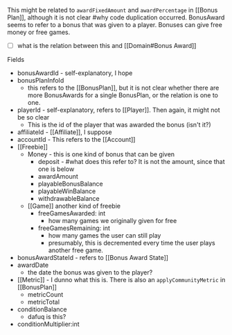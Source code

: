 This might be related to `awardFixedAmount` and `awardPercentage` in [[Bonus Plan]], although it is not clear #why code duplication occurred. 
BonusAward seems to refer to a bonus that was given to a player. Bonuses can give free money or free games.  
- [  ] what is the relation between this and [[Domain#Bonus Award]]

Fields
- bonusAwardId - self-explanatory, I hope
- bonusPlanInfoId
	- this refers to the [[BonusPlan]], but it is not clear whether there are more BonusAwards for a single BonusPlan, or the relation is one to one.
- playerId - self-explanatory, refers to [[Player]]. Then again, it might not be so clear
	- This is the id of the player that was awarded the bonus (isn't it?)
- affiliateId - [[Affiliate]], I suppose
- accountId - This refers to the [[Account]]
- [[Freebie]]
	- Money - this is one kind of bonus that can be given
		- deposit - #what does this refer to? It is not the amount, since that one is below
		- awardAmount
		- playableBonusBalance
		- playableWinBalance
		- withdrawableBalance
	- [[Game]] another kind of freebie
		- freeGamesAwarded: int
			- how many games we originally given for free 
		- freeGamesRemaining: int 
			- how many games the user can still play
			- presumably, this is decremented every time the user plays another free game.
- bonusAwardStateId - refers to [[Bonus Award State]]
- awardDate
	- the date the bonus was given to the player?
- [[Metric]]  - I dunno what this is. There is also an  `applyCommunityMetric` in [[BonusPlan]]
	- metricCount
	- metricTotal
- conditionBalance
	- dafuq is this?
- conditionMultiplier:int
	